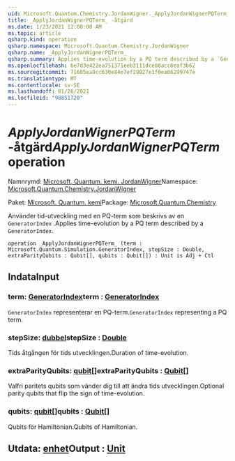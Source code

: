 ```yaml
---
uid: Microsoft.Quantum.Chemistry.JordanWigner._ApplyJordanWignerPQTerm_
title: _ApplyJordanWignerPQTerm_ -åtgärd
ms.date: 1/23/2021 12:00:00 AM
ms.topic: article
qsharp.kind: operation
qsharp.namespace: Microsoft.Quantum.Chemistry.JordanWigner
qsharp.name: _ApplyJordanWignerPQTerm_
qsharp.summary: Applies time-evolution by a PQ term described by a `GeneratorIndex`.
ms.openlocfilehash: 6e7d3e422ea751371eeb3111dce88acc6eaf3b62
ms.sourcegitcommit: 71605ea9cc630e84e7ef29027e1f0ea06299747e
ms.translationtype: MT
ms.contentlocale: sv-SE
ms.lasthandoff: 01/26/2021
ms.locfileid: "98851720"
---
```

# <a name="_applyjordanwignerpqterm_-operation"></a><span data-ttu-id="cd6e6-102">_ApplyJordanWignerPQTerm_ -åtgärd</span><span class="sxs-lookup"><span data-stu-id="cd6e6-102">_ApplyJordanWignerPQTerm_ operation</span></span>

<span data-ttu-id="cd6e6-103">Namnrymd: [Microsoft. Quantum. kemi. JordanWigner](xref:Microsoft.Quantum.Chemistry.JordanWigner)</span><span class="sxs-lookup"><span data-stu-id="cd6e6-103">Namespace: [Microsoft.Quantum.Chemistry.JordanWigner](xref:Microsoft.Quantum.Chemistry.JordanWigner)</span></span>

<span data-ttu-id="cd6e6-104">Paket: [Microsoft. Quantum. kemi](https://nuget.org/packages/Microsoft.Quantum.Chemistry)</span><span class="sxs-lookup"><span data-stu-id="cd6e6-104">Package: [Microsoft.Quantum.Chemistry](https://nuget.org/packages/Microsoft.Quantum.Chemistry)</span></span>


<span data-ttu-id="cd6e6-105">Använder tid-utveckling med en PQ-term som beskrivs av en `GeneratorIndex` .</span><span class="sxs-lookup"><span data-stu-id="cd6e6-105">Applies time-evolution by a PQ term described by a `GeneratorIndex`.</span></span>

```qsharp
operation _ApplyJordanWignerPQTerm_ (term : Microsoft.Quantum.Simulation.GeneratorIndex, stepSize : Double, extraParityQubits : Qubit[], qubits : Qubit[]) : Unit is Adj + Ctl
```


## <a name="input"></a><span data-ttu-id="cd6e6-106">Indata</span><span class="sxs-lookup"><span data-stu-id="cd6e6-106">Input</span></span>

### <a name="term--generatorindex"></a><span data-ttu-id="cd6e6-107">term: [GeneratorIndex](xref:Microsoft.Quantum.Simulation.GeneratorIndex)</span><span class="sxs-lookup"><span data-stu-id="cd6e6-107">term : [GeneratorIndex](xref:Microsoft.Quantum.Simulation.GeneratorIndex)</span></span>

<span data-ttu-id="cd6e6-108">`GeneratorIndex` representerar en PQ-term.</span><span class="sxs-lookup"><span data-stu-id="cd6e6-108">`GeneratorIndex` representing a PQ term.</span></span>


### <a name="stepsize--double"></a><span data-ttu-id="cd6e6-109">stepSize: [dubbel](xref:microsoft.quantum.lang-ref.double)</span><span class="sxs-lookup"><span data-stu-id="cd6e6-109">stepSize : [Double](xref:microsoft.quantum.lang-ref.double)</span></span>

<span data-ttu-id="cd6e6-110">Tids åtgången för tids utvecklingen.</span><span class="sxs-lookup"><span data-stu-id="cd6e6-110">Duration of time-evolution.</span></span>


### <a name="extraparityqubits--qubit"></a><span data-ttu-id="cd6e6-111">extraParityQubits: [qubit](xref:microsoft.quantum.lang-ref.qubit)[]</span><span class="sxs-lookup"><span data-stu-id="cd6e6-111">extraParityQubits : [Qubit](xref:microsoft.quantum.lang-ref.qubit)[]</span></span>

<span data-ttu-id="cd6e6-112">Valfri paritets qubits som vänder dig till att ändra tids utvecklingen.</span><span class="sxs-lookup"><span data-stu-id="cd6e6-112">Optional parity qubits that flip the sign of time-evolution.</span></span>


### <a name="qubits--qubit"></a><span data-ttu-id="cd6e6-113">qubits: [qubit](xref:microsoft.quantum.lang-ref.qubit)[]</span><span class="sxs-lookup"><span data-stu-id="cd6e6-113">qubits : [Qubit](xref:microsoft.quantum.lang-ref.qubit)[]</span></span>

<span data-ttu-id="cd6e6-114">Qubits för Hamiltonian.</span><span class="sxs-lookup"><span data-stu-id="cd6e6-114">Qubits of Hamiltonian.</span></span>



## <a name="output--unit"></a><span data-ttu-id="cd6e6-115">Utdata: [enhet](xref:microsoft.quantum.lang-ref.unit)</span><span class="sxs-lookup"><span data-stu-id="cd6e6-115">Output : [Unit](xref:microsoft.quantum.lang-ref.unit)</span></span>

